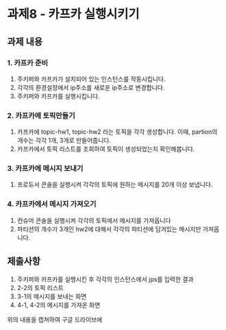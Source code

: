 # 과제8 - 카프카 실행시키기

## 과제 내용
### 1. 카프카 준비
1. 주키퍼와 카프카가 설치되어 있는 인스턴스를 작동시킵니다.
2. 각각의 환경설정에서 ip주소를 새로운 ip주소로 변경합니다.
3. 주키퍼와 카프카를 실행시킵니다.

### 2. 카프카에 토픽만들기
1. 카프카에 topic-hw1, topic-hw2 라는 토픽을 각각 생성합니다. 이때, partion의 개수는 각각 1개, 3개로 만들어줍니다.
2. 카프카에서 토픽 리스트를 조회하여 토픽이 생성되었는지 확인해봅니다.

### 3. 카프카에 메시지 보내기
1. 프로듀서 콘솔을 실행시켜 각각의 토픽에 원하는 메시지를 20개 이상 보냅니다.

### 4. 카프카에서 메시지 가져오기
1. 컨슈머 콘솔을 실행시켜 각각의 토픽에서 메시지를 가져옵니다
2. 파티션의 개수가 3개인 hw2에 대해서 각각의 파티션에 담겨있는 메시지만 가져옵니다.

## 제출사항
1. 주키퍼와 카프카를 실행시킨 후 각각의 인스턴스에서 jps를 입력한 결과
2. 2-2의 토픽 리스트
3. 3-1의 메시지를 보내는 화면
4. 4-1, 4-2의 메시지를 가져온 화면

위의 내용을 캡쳐하여 구글 드라이브에 
